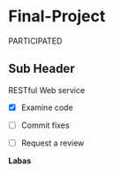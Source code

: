 Final-Project
===

PARTICIPATED

Sub Header
---


RESTful Web service
- [x] Examine code
- [ ] Commit fixes
- [ ] Request a review


**Labas**
